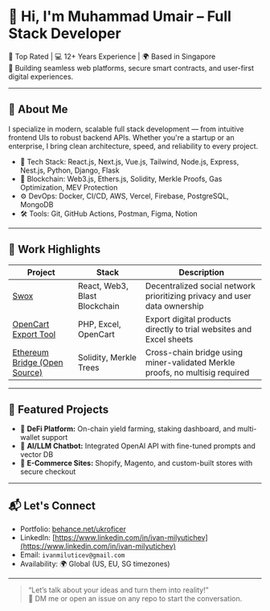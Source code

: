 # 👋 Hi, I'm Muhammad Umair – Full Stack Developer

🚀 Top Rated | 💻 12+ Years Experience | 🌍 Based in Singapore  
🔗 Building seamless web platforms, secure smart contracts, and user-first digital experiences.

---

## 🧠 About Me

I specialize in modern, scalable full stack development — from intuitive frontend UIs to robust backend APIs. Whether you're a startup or an enterprise, I bring clean architecture, speed, and reliability to every project.

- 🔨 Tech Stack: React.js, Next.js, Vue.js, Tailwind, Node.js, Express, Nest.js, Python, Django, Flask
- 🔗 Blockchain: Web3.js, Ethers.js, Solidity, Merkle Proofs, Gas Optimization, MEV Protection
- ⚙️ DevOps: Docker, CI/CD, AWS, Vercel, Firebase, PostgreSQL, MongoDB
- 🛠 Tools: Git, GitHub Actions, Postman, Figma, Notion

---

## 💼 Work Highlights

| Project | Stack | Description |
|--------|-------|-------------|
| [Swox](https://github.com/ivan-0224/swox) | React, Web3, Blast Blockchain | Decentralized social network prioritizing privacy and user data ownership |
| [OpenCart Export Tool](#) | PHP, Excel, OpenCart | Export digital products directly to trial websites and Excel sheets |
| [Ethereum Bridge (Open Source)](#) | Solidity, Merkle Trees | Cross-chain bridge using miner-validated Merkle proofs, no multisig required |

---

## 🧩 Featured Projects

- 🏦 **DeFi Platform:** On-chain yield farming, staking dashboard, and multi-wallet support  
- 🧠 **AI/LLM Chatbot:** Integrated OpenAI API with fine-tuned prompts and vector DB  
- 🛒 **E-Commerce Sites:** Shopify, Magento, and custom-built stores with secure checkout

---

## 📬 Let's Connect

- Portfolio: [behance.net/ukroficer](https://www.behance.net/ukroficer)
- LinkedIn: [https://www.linkedin.com/in/ivan-milyutichev](https://www.linkedin.com/in/ivan-milyutichev)
- Email: `ivanmiluticev@gmail.com`  
- Availability: 🌍 Global (US, EU, SG timezones)

---

> “Let’s talk about your ideas and turn them into reality!”  
> 📨 DM me or open an issue on any repo to start the conversation.

